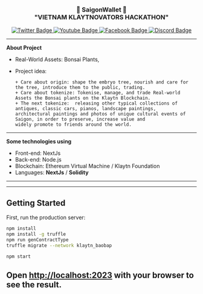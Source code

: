 <h3 align="center">👋   SaigonWallet   👋 <br/> "VIETNAM KLAYTNOVATORS HACKATHON" </h3>
<div id="badges" align="center">
  <a href="https://twitter.com/saigonwallet">
    <img src="https://img.shields.io/badge/Twitter-blue?style=for-the-badge&logo=twitter&logoColor=white" alt="Twitter Badge"/>
  </a>
  <a href="https://youtube.com/@saigonwallet">
    <img src="https://img.shields.io/badge/YouTube-red?style=for-the-badge&logo=youtube&logoColor=white" alt="Youtube Badge"/>
  </a>
  <a href="https://facebook.com/saigonwallet">
    <img src="https://img.shields.io/badge/Facebook-black?style=for-the-badge&logo=facebook&logoColor=white" alt="Facebook Badge"/>
  </a>
  <a href="https://discord.gg/wChX3tqdKp">
    <img src="https://img.shields.io/badge/Discord-blue?style=for-the-badge&logo=discord&logoColor=white" alt="Discord Badge"/>
  </a>
  <br/>
</div>

---
**About Project**
- Real-World Assets: Bonsai Plants,
- Project idea:
  
      + Care about origin: shape the embryo tree, nourish and care for the tree, introduce them to the public, trading.
      + Care about tokenize: Tokenise, manage, and trade Real-world Assets the Bonsai plants on the Klaytn Blockchain.
      + The next tokenize:  releasing other typical collections of antiques, classic cars, pianos, landscape paintings,
      architectural paintings and photos of unique cultural events of Saigon, in order to preserve, increase value and
      widely promote to friends around the world.

---
**Some technologies using**
 - Front-end: NextJs
 - Back-end: Node.js
 - Blockchain: Ethereum Virtual Machine / Klaytn Foundation
 - Languages: **NextJs** / **Solidity** 
---

-----------------------
## Getting Started

First, run the production server:

```bash
npm install
npm install -g truffle
npm run genContractType
truffle migrate --network klaytn_baobap

npm start

```

Open [http://localhost:2023](http://localhost:2023) with your browser to see the result.
-----------------------
